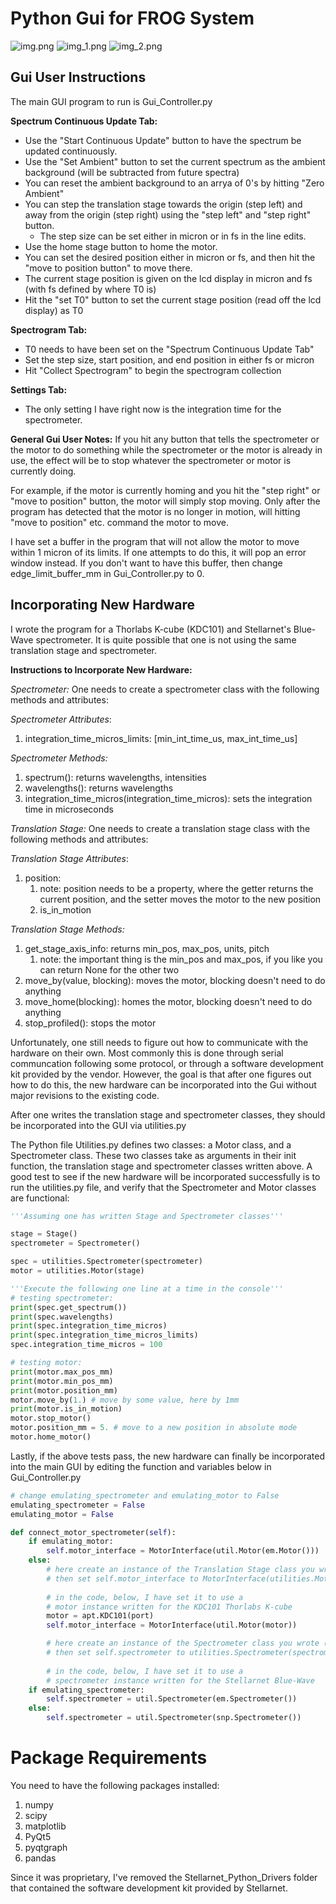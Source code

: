 # Python Gui for FROG System

![img.png](img.png) 
![img_1.png](img_1.png)
![img_2.png](img_2.png)

## Gui User Instructions

The main GUI program to run is Gui_Controller.py

**Spectrum Continuous Update Tab:**
* Use the "Start Continuous Update" button to have the spectrum be updated continuously.
* Use the "Set Ambient" button to set the current spectrum as the ambient background (will be subtracted from future spectra)
* You can reset the ambient background to an arrya of 0's by hitting "Zero Ambient"
* You can step the translation stage towards the origin (step left) and away from the origin (step right) using the "step left" and "step right" button.
  * The step size can be set either in micron or in fs in the line edits.
* Use the home stage button to home the motor.
* You can set the desired position either in micron or fs, and then hit the "move to position button" to move there.
* The current stage position is given on the lcd display in micron and fs (with fs defined by where T0 is)
* Hit the "set T0" button to set the current stage position (read off the lcd display) as T0

**Spectrogram Tab:**

* T0 needs to have been set on the "Spectrum Continuous Update Tab"
* Set the step size, start position, and end position in either fs or micron
* Hit "Collect Spectrogram" to begin the spectrogram collection

**Settings Tab:**
* The only setting I have right now is the integration time for the spectrometer. 

**General Gui User Notes:**
If you hit any button that tells the spectrometer or the motor to do something while the spectrometer or the motor is already in use, the effect will be to stop whatever the spectrometer or motor is currently doing. 

For example, if the motor is currently homing and you hit the "step right" or "move to position" button, the motor will simply stop moving. Only after the program has detected that the motor is no longer in motion, will hitting "move to position" etc. command the motor to move.

I have set a buffer in the program that will not allow the motor to move within 1 micron of its limits. If one attempts to do this, it will pop an error window instead. If you don't want to have this buffer, then change edge_limit_buffer_mm in Gui_Controller.py to 0. 

## Incorporating New Hardware
I wrote the program for a Thorlabs K-cube (KDC101) and Stellarnet's Blue-Wave spectrometer. It is quite possible that one is not using the same translation stage and spectrometer.

**Instructions to Incorporate New Hardware:**

*Spectrometer:* One needs to create a spectrometer class with the following methods and attributes:

*Spectrometer Attributes*:
1. integration_time_micros_limits: [min_int_time_us, max_int_time_us]

*Spectrometer Methods:*
1. spectrum(): returns wavelengths, intensities
2. wavelengths(): returns wavelengths
3. integration_time_micros(integration_time_micros): sets the
        integration time in microseconds

*Translation Stage:* One needs to create a translation stage class with the following methods and attributes:

*Translation Stage Attributes*:
1. position:
   1. note: position needs to be a property, where the getter returns
            the current position, and the setter moves the motor to the new
            position
   2. is_in_motion

*Translation Stage Methods:*
1. get_stage_axis_info: returns min_pos, max_pos, units, pitch
   1. note: the important thing is the min_pos and max_pos, if you like you
        can return None for the other two
2. move_by(value, blocking): moves the motor, blocking doesn't need
        to do anything 
3. move_home(blocking): homes the motor, blocking doesn't need to do
        anything
4. stop_profiled(): stops the motor

Unfortunately, one still needs to figure out how to communicate with the hardware on their own. Most commonly this is done through serial communcation following some protocol, or through a software development kit provided by the vendor. However, the goal is that after one figures out how to do this, the new hardware can be incorporated into the Gui without major revisions to the existing code.

After one writes the translation stage and spectrometer classes, they should be incorporated into the GUI via utilities.py

The Python file Utilities.py defines two classes: a Motor class, and a Spectrometer class. These two classes take as arguments in their init function, the translation stage and spectrometer classes written above. A good test to see if the new hardware will be incorporated successfully is to run the utilities.py file, and verify that the Spectrometer and Motor classes are functional:

```Python
'''Assuming one has written Stage and Spectrometer classes'''

stage = Stage()
spectrometer = Spectrometer()

spec = utilities.Spectrometer(spectrometer)
motor = utilities.Motor(stage)

'''Execute the following one line at a time in the console'''
# testing spectrometer:
print(spec.get_spectrum())
print(spec.wavelengths)
print(spec.integration_time_micros)
print(spec.integration_time_micros_limits)
spec.integration_time_micros = 100

# testing motor:
print(motor.max_pos_mm)
print(motor.min_pos_mm)
print(motor.position_mm)
motor.move_by(1.) # move by some value, here by 1mm
print(motor.is_in_motion)
motor.stop_motor()
motor.position_mm = 5. # move to a new position in absolute mode
motor.home_motor()
```

Lastly, if the above tests pass, the new hardware can finally be incorporated into the main GUI by editing the function and variables below in Gui_Controller.py 
```Python
# change emulating_spectrometer and emulating_motor to False
emulating_spectrometer = False
emulating_motor = False

def connect_motor_spectrometer(self):
    if emulating_motor:
        self.motor_interface = MotorInterface(util.Motor(em.Motor()))
    else:
        # here create an instance of the Translation Stage class you wrote (call it stage) 
        # then set self.motor_interface to MotorInterface(utilities.Motor(stage)) 
        
        # in the code, below, I have set it to use a 
        # motor instance written for the KDC101 Thorlabs K-cube 
        motor = apt.KDC101(port)
        self.motor_interface = MotorInterface(util.Motor(motor))

        # here create an instance of the Spectrometer class you wrote (call it spectrometer) 
        # then set self.spectrometer to utilities.Spectrometer(spectrometer) 
        
        # in the code, below, I have set it to use a 
        # spectrometer instance written for the Stellarnet Blue-Wave 
    if emulating_spectrometer:
        self.spectrometer = util.Spectrometer(em.Spectrometer())
    else:
        self.spectrometer = util.Spectrometer(snp.Spectrometer())
```

# Package Requirements
You need to have the following packages installed:
1. numpy
2. scipy
3. matplotlib
4. PyQt5
5. pyqtgraph
6. pandas

Since it was proprietary, I've removed the Stellarnet_Python_Drivers folder that contained the software development kit provided by Stellarnet.
